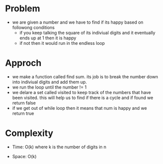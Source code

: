 # Problem
- we are given a number and we have to find if its happy based on followong conditions
    - if you keep talking the square of its indiviual digits and it eventually ends up at 1 then it is happy
    - if not then it would run in the endless loop

# Approch
- we make a function called find sum. its job is to break the number down into indiviual digits and add them up.
- we run the loop until the number != 1
- we delare a set called visited to keep track of the numbers that have been visited. this will help us to find if there is a cycle and if found we 
  return false
- if we get out of while loop then it means that num is happy and we return true

# Complexity

- Time: O(k) where k is the number of digits in n

- Space: O(k)